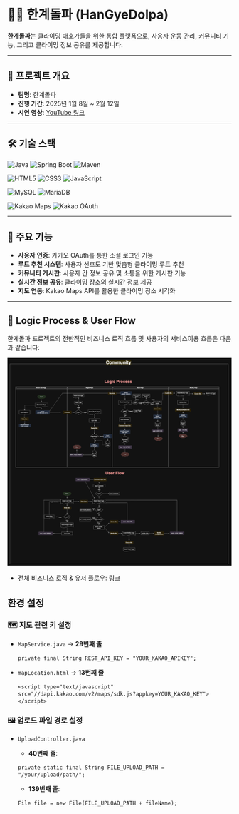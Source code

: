 # 🧗‍♀️ 한계돌파 (HanGyeDolpa)

**한계돌파**는 클라이밍 애호가들을 위한 통합 플랫폼으로, 사용자 운동 관리, 커뮤니티 기능, 그리고 클라이밍 정보 공유를 제공합니다.

---

## 📌 프로젝트 개요

- **팀명**: 한계돌파  
- **진행 기간**: 2025년 1월 8일 ~ 2월 12일  
- **시연 영상**: [YouTube 링크](https://youtu.be/klWPggb3VNA)

---

## 🛠 기술 스택

<!-- ✅ 백엔드 -->
![Java](https://img.shields.io/badge/Java_17-007396?style=for-the-badge&logo=openjdk&logoColor=white)
![Spring Boot](https://img.shields.io/badge/Spring_Boot-6DB33F?style=for-the-badge&logo=springboot&logoColor=white)
![Maven](https://img.shields.io/badge/Maven-C71A36?style=for-the-badge&logo=apachemaven&logoColor=white)

<!-- ✅ 프론트엔드 -->
![HTML5](https://img.shields.io/badge/HTML5-E34F26?style=for-the-badge&logo=html5&logoColor=white)
![CSS3](https://img.shields.io/badge/CSS3-1572B6?style=for-the-badge&logo=css3&logoColor=white)
![JavaScript](https://img.shields.io/badge/JavaScript-F7DF1E?style=for-the-badge&logo=javascript&logoColor=black)

<!-- ✅ 데이터베이스 -->
![MySQL](https://img.shields.io/badge/MySQL-4479A1?style=for-the-badge&logo=mysql&logoColor=white)
![MariaDB](https://img.shields.io/badge/MariaDB-003545?style=for-the-badge&logo=mariadb&logoColor=white)

<!-- ✅ 외부 API -->
![Kakao Maps](https://img.shields.io/badge/Kakao%20Maps-FFCD00?style=for-the-badge&logo=kakaotalk&logoColor=black)
![Kakao OAuth](https://img.shields.io/badge/Kakao_OAuth-FFCD00?style=for-the-badge&logo=kakaotalk&logoColor=black)


---

## 🚀 주요 기능

- **사용자 인증**: 카카오 OAuth를 통한 소셜 로그인 기능  
- **루트 추천 시스템**: 사용자 선호도 기반 맞춤형 클라이밍 루트 추천  
- **커뮤니티 게시판**: 사용자 간 정보 공유 및 소통을 위한 게시판 기능  
- **실시간 정보 공유**: 클라이밍 장소의 실시간 정보 제공  
- **지도 연동**: Kakao Maps API를 활용한 클라이밍 장소 시각화

---

## 🔄 Logic Process & User Flow

한계돌파 프로젝트의 전반적인 비즈니스 로직 흐름 및 사용자의 서비스이용 흐름은 다음과 같습니다:

<p align="center">
    <img src="docs/logic_user1.png" alt="Logic Process & User Flow" width="700">

- 전체 비즈니스 로직 & 유저 플로우: [링크](https://drive.google.com/file/d/1dMtot9WwY92goMBYE-9Rx12_vqZ2RWie/view?usp=sharing)

## 환경 설정

### 🗺️ 지도 관련 키 설정

- `MapService.java` → **29번째 줄**

    ```
    private final String REST_API_KEY = "YOUR_KAKAO_APIKEY";
    ```

- `mapLocation.html` → **13번째 줄**

    ```
    <script type="text/javascript" src="//dapi.kakao.com/v2/maps/sdk.js?appkey=YOUR_KAKAO_KEY"></script>
    ```

### 🖼️ 업로드 파일 경로 설정

- `UploadController.java`  
    - **40번째 줄**:

    ```
    private static final String FILE_UPLOAD_PATH = "/your/upload/path/";
    ```

    - **139번째 줄**:

    ```
    File file = new File(FILE_UPLOAD_PATH + fileName);
    ```
